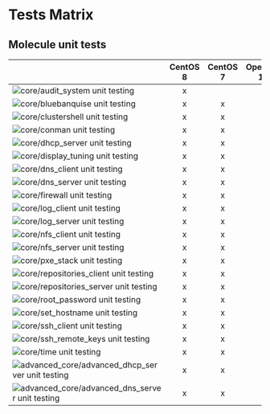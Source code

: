 Tests Matrix
============

Molecule unit tests
-------------------


|                                                                                                                           | CentOS 8 | CentOS 7 | OpenSUSE 15.1 |
|-----------------------------------------------------------------------------------------------------------------------------------------------------|:-:|:-:|:-:|
|![core/audit_system unit testing](https://github.com/bluebanquise/bluebanquise/workflows/core/bluebanquise%20unit%20testing/badge.svg)               | x |   |   |
|![core/bluebanquise unit testing](https://github.com/bluebanquise/bluebanquise/workflows/core/bluebanquise%20unit%20testing/badge.svg)               | x | x |   |
|![core/clustershell unit testing](https://github.com/bluebanquise/bluebanquise/workflows/core/clustershell%20unit%20testing/badge.svg)               | x | x | x |
|![core/conman unit testing](https://github.com/bluebanquise/bluebanquise/workflows/core/conman%20unit%20testing/badge.svg)                           | x | x | x |
|![core/dhcp_server unit testing](https://github.com/bluebanquise/bluebanquise/workflows/core/dhcp_server%20unit%20testing/badge.svg)                 | x | x |   |
|![core/display_tuning unit testing](https://github.com/bluebanquise/bluebanquise/workflows/core/display_tuning%20unit%20testing/badge.svg)           | x | x |   |
|![core/dns_client unit testing](https://github.com/bluebanquise/bluebanquise/workflows/core/dns_client%20unit%20testing/badge.svg)                   | x | x | x |
|![core/dns_server unit testing](https://github.com/bluebanquise/bluebanquise/workflows/core/dns_server%20unit%20testing/badge.svg)                   | x | x |   |
|![core/firewall unit testing](https://github.com/bluebanquise/bluebanquise/workflows/core/firewall%20unit%20testing/badge.svg)                       | x | x |   |
|![core/log_client unit testing](https://github.com/bluebanquise/bluebanquise/workflows/core/log_client%20unit%20testing/badge.svg)                   | x | x | x |
|![core/log_server unit testing](https://github.com/bluebanquise/bluebanquise/workflows/core/log_server%20unit%20testing/badge.svg)                   | x | x | x |
|![core/nfs_client unit testing](https://github.com/bluebanquise/bluebanquise/workflows/core/nfs_client%20unit%20testing/badge.svg)                   | x | x |   |
|![core/nfs_server unit testing](https://github.com/bluebanquise/bluebanquise/workflows/core/nfs_server%20unit%20testing/badge.svg)                   | x | x |   |
|![core/pxe_stack unit testing](https://github.com/bluebanquise/bluebanquise/workflows/core/pxe_stack%20unit%20testing/badge.svg)                     | x | x |   |
|![core/repositories_client unit testing](https://github.com/bluebanquise/bluebanquise/workflows/core/repositories_client%20unit%20testing/badge.svg) | x | x |   |
|![core/repositories_server unit testing](https://github.com/bluebanquise/bluebanquise/workflows/core/repositories_server%20unit%20testing/badge.svg) | x | x |   |
|![core/root_password unit testing](https://github.com/bluebanquise/bluebanquise/workflows/core/root_password%20unit%20testing/badge.svg)             | x | x | x |
|![core/set_hostname unit testing](https://github.com/bluebanquise/bluebanquise/workflows/core/set_hostname%20unit%20testing/badge.svg)               | x | x |   |
|![core/ssh_client unit testing](https://github.com/bluebanquise/bluebanquise/workflows/core/ssh_client%20unit%20testing/badge.svg)                   | x | x | x |
|![core/ssh_remote_keys unit testing](https://github.com/bluebanquise/bluebanquise/workflows/core/ssh_remote_keys%20unit%20testing/badge.svg)                     | x | x | x |
|![core/time unit testing](https://github.com/bluebanquise/bluebanquise/workflows/core/time%20unit%20testing/badge.svg)                               | x | x |   |
|![advanced_core/advanced_dhcp_server unit testing](https://github.com/bluebanquise/bluebanquise/workflows/advanced_core/advanced_dhcp_server%20unit%20testing/badge.svg)                 | x | x |   |
|![advanced_core/advanced_dns_server unit testing](https://github.com/bluebanquise/bluebanquise/workflows/advanced_core/advanced_dns_server%20unit%20testing/badge.svg)                   | x | x |   |
